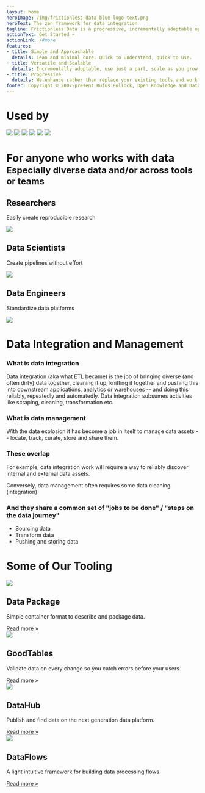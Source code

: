 ```yaml
---
layout: home
heroImage: /img/frictionless-data-blue-logo-text.png
heroText: The zen framework for data integration
tagline: Frictionless Data is a progressive, incrementally adoptable open-source framework that brings simplicity and grace to the data experience - whether you're wrangling a CSV or engineering complex pipelines with terabytes.
actionText: Get Started →
actionLink: /#more
features:
- title: Simple and Approachable
  details: Lean and minimal core. Quick to understand, quick to use.
- title: Versatile and Scalable
  details: Incrementally adoptable, use just a part, scale as you grow.
- title: Progressive
  details: We enhance rather than replace your existing tools and workflows.
footer: Copyright © 2007-present Rufus Pollock, Open Knowledge and Datopian
---
```


<!-- # Zen = simple, minimal, clean, powerful -->

<h1 class="text-center pt-6">Used by</h1>

<div class="container h-32 flex items-stretch">
<img class="w-1/6 self-center" src="/img/home/pandas.png" />
<img class="w-1/6 self-center pl-8" src="/img/home/kaggle.png" />
<img class="w-1/5 self-center pl-8" src="/img/home/openrefine.png" />
<img class="w-1/5 self-center pl-8" src="/img/home/data-gov-uk.png" />
<img class="w-1/12 self-center pl-8" src="/img/home/18f.png" />
<img class="w-1/5 self-center pl-8" src="/img/home/data-gouv-fr.png" />
</div>

<h1 class="text-center" id="more">For anyone who works with data<br/><small>Especially diverse data and/or across tools or teams</small></h1>

<div class="features">
  <div class="feature">
    <h2>Researchers</h2>
    <p>Easily create reproducible research</p>
    <img src="/img/home/for-researchers.svg" />
  </div>
  <div class="feature">
    <h2>Data Scientists</h2>
    <p>Create pipelines without effort</p>
    <img src="/img/home/for-data-scientists.svg" />
  </div>
  <div class="feature">
    <h2>Data Engineers</h2>
    <p>Standardize data platforms</p>
    <img src="/img/home/for-data-engineers.svg" />
  </div>
</div>

<h1 class="text-center pt-6 pb-6">Data Integration and Management</h1>

### What is data integration

Data integration (aka what ETL became) is the job of bringing diverse (and often dirty) data together, cleaning it up, knitting it together and pushing this into downstream applications, analytics or warehouses -- and doing this reliably, repeatedly and automatedly. Data integration subsumes activities like scraping, cleaning, transformation etc.

### What is data management

With the data explosion it has become a job in itself to manage data assets -- locate, track, curate, store and share them.

### These overlap

For example, data integration work will require a way to reliably discover internal and external data assets.

Conversely, data management often requires some data cleaning (integration)

### And they share a common set of "jobs to be done" / "steps on the data journey"

* Sourcing data
* Transform data
* Pushing and storing data

<!-- <JobsDiagram class="px-48 pt-12"></JobsDiagram> -->

<h1 class="text-center pt-6">Some of Our Tooling</h1>

<div class="container flex flex-row py-12">
  <div class="w-1/4 text-center mx-auto">
    <img class="w-24 mx-auto" src="/img/home/data-package-icon-2.svg"></img>
    <h2 class="text-xl pt-4 font-medium">Data Package</h2>
    <p class="text-lg font-light pt-4">Simple container format to describe and package data.</p>
    <a href="/products/data-package/" class="links-github">Read more &raquo;</a>
  </div>
    <div class="w-1/4 mx-auto text-center pl-8">
    <img class="w-24 mx-auto" src="/img/home/goodtables-icon.svg"></img>
    <h2 class="text-xl pt-4 font-medium">GoodTables</h2>
    <p class="text-lg font-light pt-4">Validate data on every change so you catch errors before your users.</p>
    <a href="/products/goodtables/" class="links-github">Read more &raquo;</a>
  </div>
    <div class="w-1/4 mx-auto text-center pl-8">
    <img class="w-24 mx-auto" src="/img/home/datahub-icon.svg"></img>
    <h2 class="text-xl pt-4 font-medium">DataHub</h2>
    <p class="text-lg font-light pt-4">Publish and find data on the next generation data platform.</p>
    <a href="/products/datahub/" class="links-github">Read more &raquo;</a>
  </div>
    <div class="w-1/4 mx-auto text-center pl-8">
    <img class="w-24 mx-auto" src="/img/home/dataflows-icon.svg"></img>
    <h2 class="text-xl pt-4 font-medium">DataFlows</h2>
    <p class="text-lg font-light pt-4">A light intuitive framework for building data processing flows.</p>
    <a href="/products/data-package-pipelines/" class="links-github">Read more &raquo;</a>
  </div>
</div>

<script>
import JobsDiagram from "@theme/components/JobsDiagram.vue";

export default {
  components: { JobsDiagram }
};
</script>

